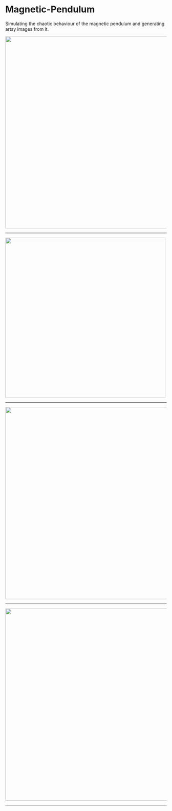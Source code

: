 # Magnetic-Pendulum
Simulating the chaotic behaviour of the magnetic pendulum and generating artsy images from it. 

<img src="https://github.com/leungjch/Magnetic-Pendulum/tree/master/images/20190709-162844.bmp" width="600">

- - - -
<img src="https://github.com/leungjch/Magnetic-Pendulum/tree/master/images/20190713-184249.bmp" width="500">

- - - -
<img src="https://github.com/leungjch/Magnetic-Pendulum/tree/master/images/20190709-153804.bmp" width="600">

- - - -
<img src="https://github.com/leungjch/Magnetic-Pendulum/tree/master/images/20190709-181838.bmp" width="600">

- - - -

